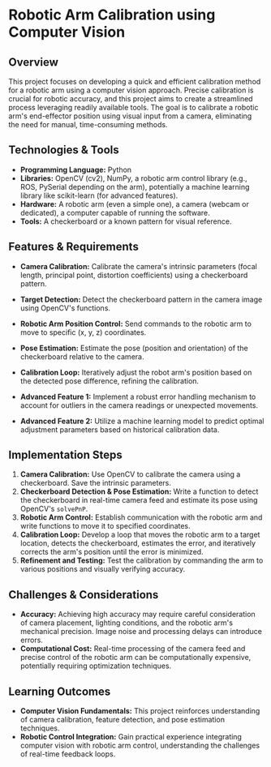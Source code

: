# Robotic Arm Calibration using Computer Vision

## Overview

This project focuses on developing a quick and efficient calibration method for a robotic arm using a computer vision approach.  Precise calibration is crucial for robotic accuracy, and this project aims to create a streamlined process leveraging readily available tools.  The goal is to calibrate a robotic arm's end-effector position using visual input from a camera, eliminating the need for manual, time-consuming methods.

## Technologies & Tools

- **Programming Language:** Python
- **Libraries:** OpenCV (cv2), NumPy, a robotic arm control library (e.g., ROS, PySerial depending on the arm), potentially a machine learning library like scikit-learn (for advanced features).
- **Hardware:** A robotic arm (even a simple one), a camera (webcam or dedicated), a computer capable of running the software.
- **Tools:**  A checkerboard or a known pattern for visual reference.


## Features & Requirements

- **Camera Calibration:** Calibrate the camera's intrinsic parameters (focal length, principal point, distortion coefficients) using a checkerboard pattern.
- **Target Detection:** Detect the checkerboard pattern in the camera image using OpenCV's functions.
- **Robotic Arm Position Control:** Send commands to the robotic arm to move to specific (x, y, z) coordinates.
- **Pose Estimation:** Estimate the pose (position and orientation) of the checkerboard relative to the camera.
- **Calibration Loop:** Iteratively adjust the robot arm's position based on the detected pose difference, refining the calibration.


- **Advanced Feature 1:** Implement a robust error handling mechanism to account for outliers in the camera readings or unexpected movements.
- **Advanced Feature 2:** Utilize a machine learning model to predict optimal adjustment parameters based on historical calibration data.


## Implementation Steps

1. **Camera Calibration:** Use OpenCV to calibrate the camera using a checkerboard. Save the intrinsic parameters.
2. **Checkerboard Detection & Pose Estimation:** Write a function to detect the checkerboard in real-time camera feed and estimate its pose using OpenCV's `solvePnP`.
3. **Robotic Arm Control:** Establish communication with the robotic arm and write functions to move it to specified coordinates.
4. **Calibration Loop:** Develop a loop that moves the robotic arm to a target location, detects the checkerboard, estimates the error, and iteratively corrects the arm's position until the error is minimized.
5. **Refinement and Testing:** Test the calibration by commanding the arm to various positions and visually verifying accuracy.


## Challenges & Considerations

- **Accuracy:** Achieving high accuracy may require careful consideration of camera placement, lighting conditions, and the robotic arm's mechanical precision.  Image noise and processing delays can introduce errors.
- **Computational Cost:** Real-time processing of the camera feed and precise control of the robotic arm can be computationally expensive, potentially requiring optimization techniques.


## Learning Outcomes

- **Computer Vision Fundamentals:** This project reinforces understanding of camera calibration, feature detection, and pose estimation techniques.
- **Robotic Control Integration:** Gain practical experience integrating computer vision with robotic arm control, understanding the challenges of real-time feedback loops.

